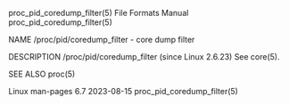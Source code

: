 proc_pid_coredump_filter(5)					      File Formats Manual					   proc_pid_coredump_filter(5)

NAME
       /proc/pid/coredump_filter - core dump filter

DESCRIPTION
       /proc/pid/coredump_filter (since Linux 2.6.23)
	      See core(5).

SEE ALSO
       proc(5)

Linux man-pages 6.7							  2023-08-15						   proc_pid_coredump_filter(5)

